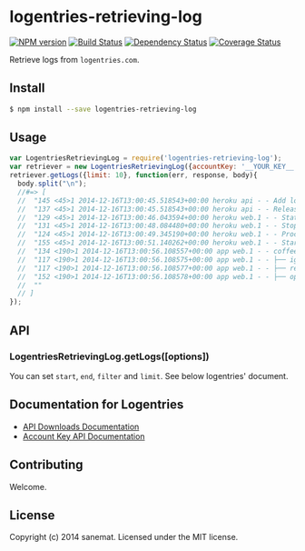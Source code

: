# logentries-retrieving-log
[![NPM version][npm-image]][npm-url] [![Build Status][travis-image]][travis-url] [![Dependency Status][daviddm-url]][daviddm-image] [![Coverage Status][coveralls-image]][coveralls-url]

Retrieve logs from `logentries.com`.


## Install

```bash
$ npm install --save logentries-retrieving-log
```


## Usage

```javascript
var LogentriesRetrievingLog = require('logentries-retrieving-log');
var retriever = new LogentriesRetrievingLog({accountKey: '__YOUR_KEY__', logAddr: '__LOG_ADDR__'});
retriever.getLogs({limit: 10}, function(err, response, body){
  body.split("\n");
  //#=> [
  //  "145 <45>1 2014-12-16T13:00:45.518543+00:00 heroku api - - Add logentries:tryit add-on by o.gata.ken@gmail.com",
  //  "137 <45>1 2014-12-16T13:00:45.518543+00:00 heroku api - - Release v11 created by o.gata.ken@gmail.com",
  //  "129 <45>1 2014-12-16T13:00:46.043594+00:00 heroku web.1 - - State changed from up to starting",
  //  "131 <45>1 2014-12-16T13:00:48.084480+00:00 heroku web.1 - - Stopping all processes with SIGTERM",
  //  "124 <45>1 2014-12-16T13:00:49.345190+00:00 heroku web.1 - - Process exited with status 0",
  //  "155 <45>1 2014-12-16T13:00:51.140262+00:00 heroku web.1 - - Starting process with command `bin/hubot -a slack -n hubot`",
  //  "134 <190>1 2014-12-16T13:00:56.108557+00:00 app web.1 - - coffeelint@1.7.1 node_modules/coffeelint",
  //  "117 <190>1 2014-12-16T13:00:56.108575+00:00 app web.1 - - ├── ignore@2.2.15",
  //  "117 <190>1 2014-12-16T13:00:56.108577+00:00 app web.1 - - ├── resolve@0.6.3",
  //  "152 <190>1 2014-12-16T13:00:56.108578+00:00 app web.1 - - ├── optimist@0.6.1 (wordwrap@0.0.2, minimist@0.0.10)",
  //  ""
  // ]
});
```

## API

### LogentriesRetrievingLog.getLogs([options])

You can set `start`, `end`, `filter` and `limit`. See below logentries' document.

## Documentation for Logentries

* [API Downloads Documentation](https://logentries.com/doc/api-download/)
* [Account Key API Documentation](https://logentries.com/doc/accountkey/)


## Contributing

Welcome.


## License

Copyright (c) 2014 sanemat. Licensed under the MIT license.



[npm-url]: https://npmjs.org/package/logentries-retrieving-log
[npm-image]: https://badge.fury.io/js/logentries-retrieving-log.svg
[travis-url]: https://travis-ci.org/sanemat/node-logentries-retrieving-log
[travis-image]: https://travis-ci.org/sanemat/node-logentries-retrieving-log.svg?branch=master
[daviddm-url]: https://david-dm.org/sanemat/node-logentries-retrieving-log.svg?theme=shields.io
[daviddm-image]: https://david-dm.org/sanemat/node-logentries-retrieving-log
[coveralls-url]: https://coveralls.io/r/sanemat/node-logentries-retrieving-log
[coveralls-image]: https://coveralls.io/repos/sanemat/node-logentries-retrieving-log/badge.png
